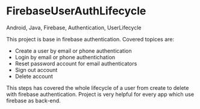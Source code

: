 # FirebaseUserAuthLifecycle
Android, Java, Firebase, Authentication, UserLifecycle


This project is base in firebase authentication. Covered topices are:
- Create a user by email or phone authentication
- Login by email or phone authentichation
- Reset password account for email authenticators
- Sign out account
- Delete account


This steps has covered the whole lifecycle of a user from create to delete with firebase authentication.
Project is very helpful for every app which use firebase as back-end.
